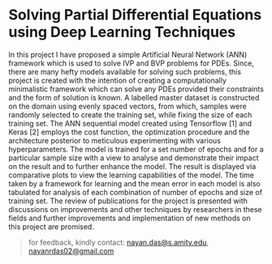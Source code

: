 # Solving Partial Differential Equations using Deep Learning Techniques
In this project I have proposed a simple Artificial Neural Network (ANN) framework which is used to solve IVP and BVP problems for PDEs. Since, there are many hefty models available for solving such problems, this project is created with the intention of creating a computationally minimalistic framework which can solve any PDEs provided their constraints and the form of solution is known. A labelled master dataset is constructed on the domain using evenly spaced vectors, from which, samples were randomly selected to create the training set, while fixing the size of each training set. The ANN sequential model created using Tensorflow [1] and Keras [2] employs the cost function, the optimization procedure and the architecture posterior to meticulous experimenting with various hyperparameters. The model is trained for a set number of epochs and for a particular sample size with a view to analyse and demonstrate their impact on the result and to further enhance the model. The result is displayed via comparative plots to view the learning capabilities of the model. The time taken by a framework for learning and the mean error in each model is also tabulated for analysis of each combination of number of epochs and size of training set. The review of publications for the project is presented with discussions on improvements and other techniques by researchers in these fields and further improvements and implementation of new methods on this project are promised.
> for feedback, kindly contact: nayan.das@s.amity.edu, nayanrdas02@gmail.com

